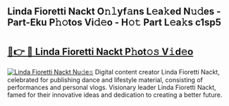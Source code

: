 ## Linda Fioretti Nackt O𝚗𝚕yf𝚊ns L𝚎a𝚔ed N𝚞𝚍es - Part-Eku P𝚑𝚘tos Vi𝚍𝚎o - H𝚘𝚝 Part L𝚎a𝚔s c1sp5

# <h2><a href="http://kf8gcy7.oniu.top/?m=Linda+Fioretti+Nackt">🔗👉 🔴 Linda Fioretti Nackt P𝚑ot𝚘𝚜 V𝚒d𝚎o</a></h2>

[![Linda Fioretti Nackt Nu𝚍e𝚜](https://i.imgur.com/0qMVB7G.gif)](http://kf8gcy7.oniu.top/?m=Linda+Fioretti+Nackt)
Digital content creator Linda Fioretti Nackt, celebrated for publishing dance and lifestyle material, consisting of performances and personal vlogs. Visionary leader Linda Fioretti Nackt, famed for their innovative ideas and dedication to creating a better future.  
